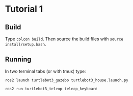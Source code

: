 # Tutorial 1

## Build

Type `colcon build`. Then source the build files with `source install/setup.bash`.

## Running

In two terminal tabs (or with tmux) type:

`ros2 launch turtlebot3_gazebo turtlebot3_house.launch.py`

`ros2 run turtlebot3_teleop teleop_keyboard`
